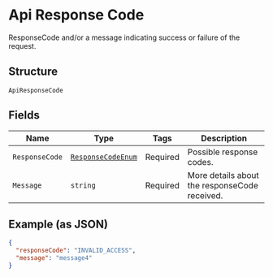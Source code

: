 
# Api Response Code

ResponseCode and/or a message indicating success or failure of the request.

## Structure

`ApiResponseCode`

## Fields

| Name | Type | Tags | Description |
|  --- | --- | --- | --- |
| `ResponseCode` | [`ResponseCodeEnum`](../../doc/models/response-code-enum.md) | Required | Possible response codes. |
| `Message` | `string` | Required | More details about the responseCode received. |

## Example (as JSON)

```json
{
  "responseCode": "INVALID_ACCESS",
  "message": "message4"
}
```

